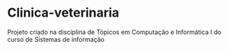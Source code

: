 # Clinica-veterinaria
Projeto criado na disciplina de Tópicos em Computação e Informática I do curso de Sistemas de informação
